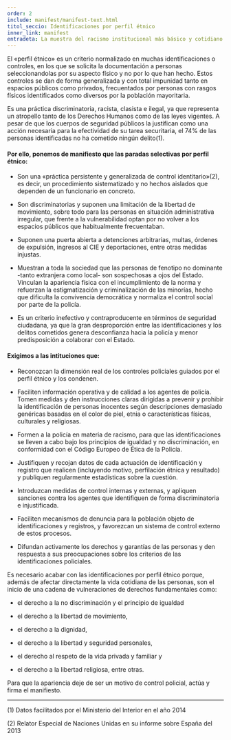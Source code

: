 ```yaml
---
order: 2
include: manifest/manifest-text.html
titol_seccio: Identificaciones por perfil étnico
inner_link: manifest
entradeta: La muestra del racismo institucional más básico y cotidiano. Cuando la seguridad es la excusa para coartar derechos y libertades.
---
```

El «perfil étnico» es un criterio normalizado en muchas identificaciones o controles, en los que se solicita la documentación a personas seleccionandolas por su aspecto físico y no por lo que han hecho. Estos controles se dan de forma generalizada y con total impunidad tanto en espacios públicos como privados, frecuentados por personas con rasgos físicos identificados como diversos por la población mayoritaria.

Es una práctica discriminatoria, racista, clasista e ilegal, ya que representa un atropello tanto de los Derechos Humanos como de las leyes vigentes. A pesar de que los cuerpos de seguridad públicos la justifican como una acción necesaria para la efectividad de su tarea securitaria, el 74% de las personas identificadas no ha cometido ningún delito<span class="a1-note">(1)</span>.

#### Por ello, ponemos de manifiesto que las paradas selectivas por perfil étnico:

- Son una «práctica persistente y generalizada de control identitario»<span class="a1-note">(2)</span>, es decir, un procedimiento sistematizado y no hechos aislados que dependen de un funcionario en concreto.

- Son discriminatorias y suponen una limitación de la libertad de movimiento, sobre todo para las personas en situación administrativa irregular, que frente a la vulnerabilidad optan por no volver a los espacios públicos que habitualmente frecuentaban.

- Suponen una puerta abierta a detenciones arbitrarias, multas, órdenes de expulsión, ingresos al CIE y deportaciones, entre otras medidas injustas.

- Muestran a toda la sociedad que las personas de fenotipo no dominante -tanto extranjera como local- son sospechosas a ojos del Estado. Vinculan la apariencia física con el incumplimiento de la norma y refuerzan la estigmatización y criminalización de las minorías, hecho que dificulta la convivencia democrática y normaliza el control social por parte de la policía.

- Es un criterio inefectivo y contraproducente en términos de seguridad ciudadana, ya que la gran desproporción entre las identificaciones y los delitos cometidos genera desconfianza hacia la policía y menor predisposición a colaborar con el Estado.

#### Exigimos a las intituciones que:

- Reconozcan la dimensión real de los controles policiales guiados por el perfil étnico y los condenen.

- Faciliten información operativa y de calidad a los agentes de policía. Tomen medidas y den instrucciones claras dirigidas a prevenir y prohibir la identificación de personas inocentes según descripciones demasiado genéricas basadas en el color de piel, etnia o características físicas, culturales y religiosas.

- Formen a la policía en materia de racismo, para que las identificaciones se lleven a cabo bajo los principios de igualdad y no discriminación, en conformidad con el Código Europeo de Ética de la Policía.

- Justifiquen y recojan datos de cada actuación de identificación y registro que realicen (incluyendo motivo, perfilación étnica y resultado) y publiquen regularmente estadísticas sobre la cuestión.

- Introduzcan medidas de control internas y externas, y apliquen sanciones contra los agentes que identifiquen de forma discriminatoria e injustificada.

- Faciliten mecanismos de denuncia para la población objeto de identificaciones y registros, y favorezcan un sistema de control externo de estos procesos.

- Difundan activamente los derechos y garantías de las personas y den respuesta a sus preocupaciones sobre los criterios de las identificaciones policiales.

Es necesario acabar con las identificaciones por perfil étnico porque, además de afectar directamente la vida cotidiana de las personas, son el inicio de una cadena de vulneraciones de derechos fundamentales como:

- el derecho a la no discriminación y el principio de igualdad

- el derecho a la libertad de movimiento,

- el derecho a la dignidad,

- el derecho a la libertad y seguridad personales,

- el derecho al respeto de la vida privada y familiar y

- el derecho a la libertad religiosa, entre otras.

Para que la apariencia deje de ser un motivo de control policial, actúa y firma el manifiesto.
<hr>
<div class="a1-note">
  <p>(1) Datos facilitados por el Ministerio del Interior en el año 2014</p>
  <p>(2) Relator Especial de Naciones Unidas en su informe sobre España del 2013</p>
</div>
